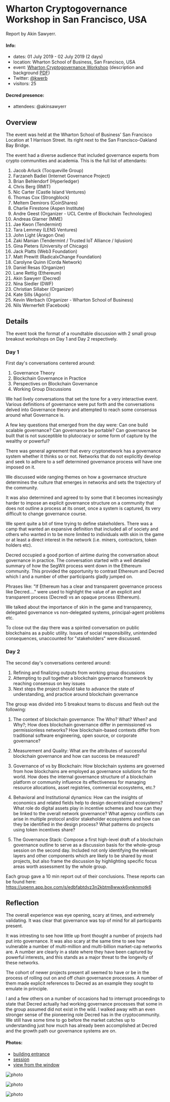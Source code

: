 # Wharton Cryptogovernance Workshop in San Francisco, USA

Report by Akin Sawyerr.

#### Info:

* dates: 01 July 2019 - 02 July 2019 (2 days)
* location: Wharton School of Business, San Francisco, USA
* event: [Wharton Cryptogovernance Workshop](https://zicklincenter.wharton.upenn.edu/event/wharton-cryptogovernance-workshop/) (description and background [PDF](https://zicklincenter.wharton.upenn.edu/wp-content/uploads/2019/05/Wharton-Cryptogovernance-Workshop-7-19.pdf))
* Twitter: [@kwerb](https://twitter.com/kwerb)
* visitors: 25

#### Decred presence:

* attendees: @akinsawyerr

## Overview

The event was held at the Wharton School of Business' San Francisco Location at 1 Harrison Street. Its right next to the San Francisco-Oakland Bay Bridge.

The event had a diverse audience that included governance experts from crypto communities and academia. This is the full list of attendants:

1. Jacob Arluck (Tocqueville Group)
2. Farzaneh Badiei (Internet Governance Project)
3. Brian Behlendorf (Hyperledger)
4. Chris Berg (RMIT)
5. Nic Carter (Castle Island Ventures)
6. Thomas Cox (Strongblock)
7. Meltem Demirors (CoinShares)
8. Charlie Firestone (Aspen Institute)
9. Andre Geest (Organizer - UCL Centre of Blockchain Technologies)
10. Andreas Glarner (MME)
11. Jae Kwon (Tendermint)
12. Tara Lemmey (LENS Ventures)
13. John Light (Aragon One)
14. Zaki Manian (Tendermint / Trusted IoT Alliance / Iqlusion)
15. Gina Pieters (University of Chicago)
16. Jack Platts (Web3 Foundation)
17. Matt Prewitt (RadicalxChange Foundation)
18. Carolyne Quinn (Corda Network)
19. Daniel Resas (Organizer)
20. Lane Rettig (Ethereum)
21. Akin Sawyerr (Decred)
22. Nina Siedler (DWF)
23. Christian Sillaber (Organizer)
24. Kate Sills (Agoric)
25. Kevin Werbach (Organizer - Wharton School of Business)
26. Nils Wernerfelt (Facebook)

## Details

The event took the format of a roundtable discussion with 2 small group breakout workshops on Day 1 and Day 2 respectively.

### Day 1

First day's conversations centered around:

1. Governance Theory
2. Blockchain Governance in Practice
3. Perspectives on Blockchain Governance
4. Working Group Discussions

We had lively conversations that set the tone for a very interactive event. Various definitions of governance were put forth and the conversations delved into Governance theory and attempted to reach some consensus around what Governance is.

A few key questions that emerged from the day were: Can one build scalable governance? Can governance be portable? Can governance be built that is not susceptible to plutocracy or some form of capture by the wealthy or powerful?

There was general agreement that every cryptonetwork has a governance system whether it thinks so or not. Networks that do not explicitly develop and seek to adhere to a self determined governance process will have one imposed on it.

We discussed wide ranging themes on how a governance structure determines the culture that emerges in networks and sets the trajectory of the community.

It was also determined and agreed to by some that it becomes increasingly harder to impose an explicit governance structure on a community that does not outline a process at its onset, once a system is captured, its very difficult to change governance course.

We spent quite a bit of time trying to define stakeholders. There was a camp that wanted an expansive definition that included all of society and others who wanted in to be more limited to individuals with skin in the game or at least a direct interest in the network (i.e. miners, contractors, token holders etc).

Decred occupied a good portion of airtime during the conversation about governance in practice. The conversation started with a well detailed summary of how the SegWit process went down in the Ethereum community. This provided the opportunity to contrast Ethereum and Decred which I and a number of other participants gladly jumped on.

Phrases like: "If Ethereum has a clear and transparent governance process like Decred...." were used to highlight the value of an explicit and transparent process (Decred) vs an opaque process (Ethereum).

We talked about the importance of skin in the game and transparency, delegated governance vs non-delegated systems, principal-agent problems etc.

To close out the day there was a spirited conversation on public blockchains as a public utility. Issues of social responsibility, unintended consequences, unaccounted for "stakeholders" were discussed.

### Day 2

The second day's conversations centered around:

1. Refining and finalizing outputs from working group discussions
2. Attempting to pull together a blockchain governance framework by reaching consensus on key issues
3. Next steps the project should take to advance the state of understanding, and practice around blockchain governance

The group was divided into 5 breakout teams to discuss and flesh out the following:

1. The context of blockchain governance: The Who? What? When? and Why?; How does blockchain governance differ in permissioned vs permissionless networks? How blockchain-based contexts differ from traditional software engineering, open source, or corporate governance?

2. Measurement and Quality: What are the attributes of successful blockchain governance and how can success be measured?

3. Governance of vs by Blockchain: How blockchain systems are governed from how blockchains are employed as governance solutions for the world. How does the internal governance structure of a blockchain platform or community influence its effectiveness for managing resource allocations, asset registries, commercial ecosystems, etc.?

4. Behavioral and Institutional dynamics: How can the insights of economics and related fields help to design decentralized ecosystems? What role do digital assets play in incentive schemes and how can they be linked to the overall network governance? What agency conflicts can arise in multiple protocol and/or stakeholder ecosystems and how can they be identified in the design process? What patterns do projects using token incentives share?

5. The Governance Stack: Compose a first high-level draft of a blockchain governance outline to serve as a discussion basis for the whole-group session on the second day. Included not only identifying the relevant layers and other components which are likely to be shared by most projects, but also frame the discussion by highlighting specific focus areas worth assessment by the whole group.

Each group gave a 10 min report out of their conclusions. These reports can be found here: https://upenn.app.box.com/s/edbfabtdvz3n2kbtm8wwxk6ynknmotk6

## Reflection

The overall experience was eye opening, scary at times, and extremely validating. It was clear that governance was top of mind for all participants present.

It was intresting to see how little up front thought a number of projects had put into governance. It was also scary at the same time to see how vulnerable a number of multi-million and multi-billion market-cap networks are. A number are clearly in a state where they have been captured by powerful interests, and this stands as a major threat to the longevity of these networks.

The cohort of newer projects present all seemed to have or be in the process of rolling out on and off chain governance processes. A number of them made explicit references to Decred as an example they sought to emulate in principle.

I and a few others on a number of occasions had to interrupt proceedings to state that Decred actually had working governance processes that some in the group assumed did not exist in the wild. I walked away with an even stronger sense of the pioneering role Decred has in the cryptocommunity. We still have some time to go before the market catches up to understanding just how much has already been accomplished at Decred and the growth path our governance systems are on.

#### Photos:

* [building entrance](https://photos.app.goo.gl/b2jyURHiWBcnSNiG6)
* [session](https://photos.app.goo.gl/qoz7XN6saMNNtrAZ9)
* [view from the window](https://photos.app.goo.gl/DkNEaFDbobsSXFar5)

![photo](https://photos.app.goo.gl/b2jyURHiWBcnSNiG6 "building entrance")

![photo](https://photos.app.goo.gl/qoz7XN6saMNNtrAZ9 "session")

![photo](https://photos.app.goo.gl/DkNEaFDbobsSXFar5 "view from the window")
